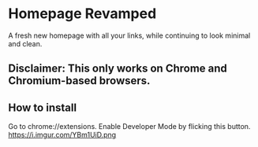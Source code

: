 # Homepage Revamped
A fresh new homepage with all your links, while continuing to look minimal and clean.
## Disclaimer: This only works on Chrome and Chromium-based browsers.
## How to install
Go to chrome://extensions.
Enable Developer Mode by flicking this button.
https://i.imgur.com/YBm1UiD.png
